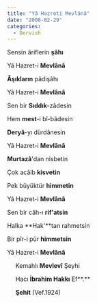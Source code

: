 ```yaml
---
title: "Yâ Hazreti Mevlânâ"
date: "2008-02-29"
categories: 
  - Dervish
---
```


[](/uploads/2008/03/mrvlana.jpg "mrvlana.jpg")

Sensin âriflerin **şâhı**

Yâ Hazret-i **Mevlânâ**

**Âşıkların** pâdişâhı 

Yâ Hazret-i **Mevlânâ**

Sen bir **Sıddık**\-zâdesin

Hem **mest**\-i bî-bâdesin

**Deryâ**\-yı dürdânesin

Yâ Hazret-i **Mevlânâ**

**Murtazâ**'dan nisbetin

Çok acâib **kisvetin**

Pek büyüktür **himmetin**

Yâ Hazret-i **Mevlânâ**

Sen bir câh-ı **rif'atsin**

Halka **Hak'**tan rahmetsin

Bir pîr-i pür **himmetsin**

Yâ Hazret-i **Mevlânâ**

     Kemahlı **Mevlevî** Şeyhi

     Hacı **İbrahim Hakkı** Ef**.**

     **Şehit** (Vef.1924)
